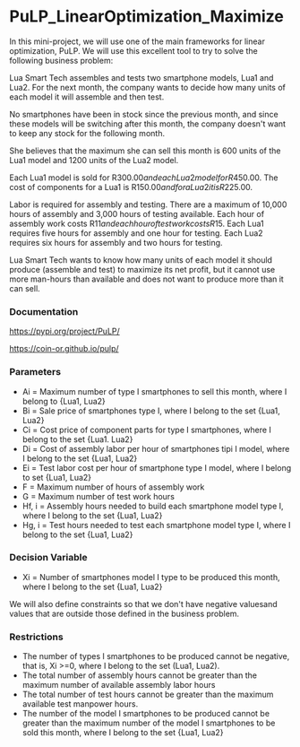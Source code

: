 # PuLP_LinearOptimization_Maximize
In this mini-project, we will use one of the main frameworks for linear optimization, PuLP. We will use this excellent tool to try to solve the following business problem:

Lua Smart Tech assembles and tests two smartphone models, Lua1 and Lua2. For the next month, the company wants to decide how many units of each model it will assemble and then test.

No smartphones have been in stock since the previous month, and since these models will be switching after this month, the company doesn't want to keep any stock for the following month.

She believes that the maximum she can sell this month is 600 units of the Lua1 model and 1200 units of the Lua2 model.

Each Lua1 model is sold for R$300.00 and each Lua2 model for R$450.00. The cost of components for a Lua1 is R$150.00 and for a Lua2 it is R$225.00.

Labor is required for assembly and testing. There are a maximum of 10,000 hours of assembly and 3,000 hours of testing available. Each hour of assembly work costs R$11 and each hour of test work costs R$15. Each Lua1 requires five hours for assembly and one hour for testing. Each Lua2 requires six hours for assembly and two hours for testing.

Lua Smart Tech wants to know how many units of each model it should produce (assemble and test) to maximize its net profit, but it cannot use more man-hours than available and does not want to produce more than it can sell.

### Documentation
https://pypi.org/project/PuLP/

https://coin-or.github.io/pulp/

### Parameters
- Ai = Maximum number of type I smartphones to sell this month, where I belong to {Lua1, Lua2}
- Bi = Sale price of smartphones type I, where I belong to the set {Lua1, Lua2}
- Ci = Cost price of component parts for type I smartphones, where I belong to the set {Lua1. Lua2}
- Di = Cost of assembly labor per hour of smartphones tipi I model, where I belong to the set {Lua1, Lua2}
- Ei = Test labor cost per hour of smartphone type I model, where I belong to set {Lua1, Lua2}
- F = Maximum number of hours of assembly work
- G = Maximum number of test work hours
- Hf, i = Assembly hours needed to build each smartphone model type I, where I belong to the set {Lua1, Lua2}
- Hg, i = Test hours needed to test each smartphone model type I, where I belong to the set {Lua1, Lua2}

### Decision Variable
- Xi = Number of smartphones model I type to be produced this month, where I belong to the set {Lua1, Lua2}

We will also define constraints so that we don't have negative values ​​and values ​​that are outside those defined in the business problem.

### Restrictions
- The number of types I smartphones to be produced cannot be negative, that is, Xi >=0, where I belong to the set (Lua1, Lua2).
- The total number of assembly hours cannot be greater than the maximum number of available assembly labor hours
- The total number of test hours cannot be greater than the maximum available test manpower hours.
- The number of the model I smartphones to be produced cannot be greater than the maximum number of the model I smartphones to be sold this month, where I belong to the set {Lua1, Lua2}
